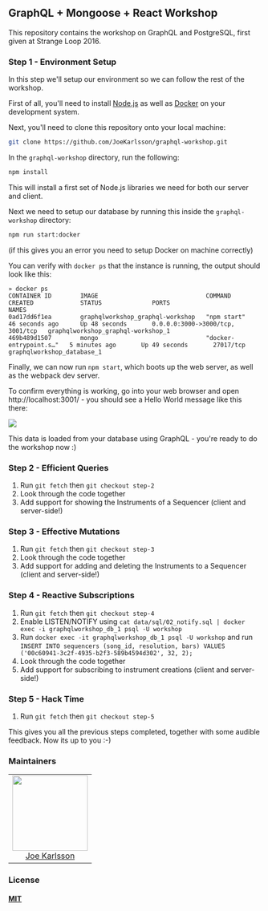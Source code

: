 ## GraphQL + Mongoose + React Workshop

This repository contains the workshop on GraphQL and PostgreSQL, first given at Strange Loop 2016.

### Step 1 - Environment Setup

In this step we'll setup our environment so we can follow the rest of the workshop.

First of all, you'll need to install [Node.js](https://nodejs.org/en/) as well as [Docker](https://www.docker.com/) on your development system.

Next, you'll need to clone this repository onto your local machine:

```bash
git clone https://github.com/JoeKarlsson/graphql-workshop.git
```

In the `graphql-workshop` directory, run the following:

```bash
npm install
```

This will install a first set of Node.js libraries we need for both our server and client.

Next we need to setup our database by running this inside the `graphql-workshop` directory:

```bash
npm run start:docker
```

(if this gives you an error you need to setup Docker on machine correctly)

You can verify with `docker ps` that the instance is running, the output should look like this:

```
» docker ps
CONTAINER ID        IMAGE                              COMMAND                  CREATED             STATUS              PORTS                              NAMES
0ad17dd6f1ea        graphqlworkshop_graphql-workshop   "npm start"              46 seconds ago      Up 48 seconds       0.0.0.0:3000->3000/tcp, 3001/tcp   graphqlworkshop_graphql-workshop_1
469b489d1507        mongo                              "docker-entrypoint.s…"   5 minutes ago       Up 49 seconds       27017/tcp                          graphqlworkshop_database_1

```

Finally, we can now run `npm start`, which boots up the web server, as well as the webpack dev server.

To confirm everything is working, go into your web browser and open http://localhost:3001/ - you should see a Hello World message like this there:

![](https://d17oy1vhnax1f7.cloudfront.net/items/2Q0z03452h0W3U280o2v/Screen%20Shot%202016-09-12%20at%203.21.26%20PM.png)

This data is loaded from your database using GraphQL - you're ready to do the workshop now :)

### Step 2 - Efficient Queries

1. Run `git fetch` then `git checkout step-2`
1. Look through the code together
1. Add support for showing the Instruments of a Sequencer (client and server-side!)

### Step 3 - Effective Mutations

1. Run `git fetch` then `git checkout step-3`
1. Look through the code together
1. Add support for adding and deleting the Instruments to a Sequencer (client and server-side!)

### Step 4 - Reactive Subscriptions

1. Run `git fetch` then `git checkout step-4`
1. Enable LISTEN/NOTIFY using `cat data/sql/02_notify.sql | docker exec -i graphqlworkshop_db_1 psql -U workshop`
1. Run `docker exec -it graphqlworkshop_db_1 psql -U workshop` and run `INSERT INTO sequencers (song_id, resolution, bars) VALUES ('00c60941-3c2f-4935-b2f3-589b4594d302', 32, 2);`
1. Look through the code together
1. Add support for subscribing to instrument creations (client and server-side!)

### Step 5 - Hack Time

1. Run `git fetch` then `git checkout step-5`

This gives you all the previous steps completed, together with some audible feedback. Now its up to you :-)

### Maintainers

<table>
  <tbody>
    <tr>
      <td align="center">
        <img width="150 height="150"
        src="https://avatars.githubusercontent.com/JoeKarlsson?v=3">
        <br />
        <a href="https://github.com/JoeKarlsson">Joe Karlsson</a>
      </td>
    <tr>
  <tbody>
</table>

### License

#### [MIT](./LICENSE)
